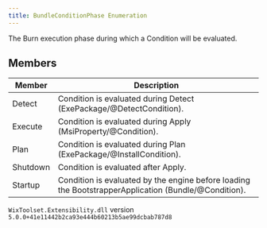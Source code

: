 ```yaml
---
title: BundleConditionPhase Enumeration
---
```

The Burn execution phase during which a Condition will be evaluated.
## Members
| Member | Description |
| ------ | ----------- |
| Detect | Condition is evaluated during Detect (ExePackage/@DetectCondition). |
| Execute | Condition is evaluated during Apply (MsiProperty/@Condition). |
| Plan | Condition is evaluated during Plan (ExePackage/@InstallCondition). |
| Shutdown | Condition is evaluated after Apply. |
| Startup | Condition is evaluated by the engine before loading the BootstrapperApplication (Bundle/@Condition). |
`WixToolset.Extensibility.dll` version `5.0.0+41e11442b2ca93e444b60213b5ae99dcbab787d8`
